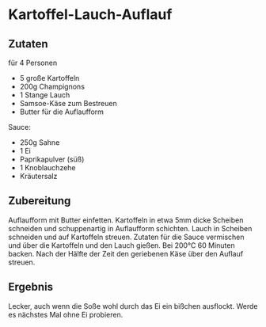 # Kartoffel-Lauch-Auflauf

## Zutaten

für 4 Personen

- 5 große Kartoffeln
- 200g Champignons
- 1 Stange Lauch
- Samsoe-Käse zum Bestreuen
- Butter für die Auflaufform

Sauce:
- 250g Sahne
- 1 Ei
- Paprikapulver (süß)
- 1 Knoblauchzehe
- Kräutersalz

## Zubereitung

Auflaufform mit Butter einfetten. Kartoffeln in etwa 5mm dicke Scheiben schneiden und schuppenartig in Auflaufform schichten. Lauch in Scheiben schneiden und auf Kartoffeln streuen. Zutaten für die Sauce vermischen und über die Kartoffeln und den Lauch gießen. Bei 200℃ 60 Minuten backen. Nach der Hälfte der Zeit den geriebenen Käse über den Auflauf streuen.

## Ergebnis

Lecker, auch wenn die Soße wohl durch das Ei ein bißchen ausflockt. Werde es nächstes Mal ohne Ei probieren.

